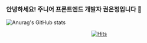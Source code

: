 ### 안녕하세요! 주니어 프론트엔드 개발자 권은정입니다 🌈

<!--
**intothejourneys/intothejourneys** is a ✨ _special_ ✨ repository because its `README.md` (this file) appears on your GitHub profile.

Here are some ideas to get you started:

- 🔭 I’m currently working on ...
- 🌱 I’m currently learning ...
- 👯 I’m looking to collaborate on ...
- 🤔 I’m looking for help with ...
- 💬 Ask me about ...
- 📫 How to reach me: ...
- 😄 Pronouns: ...
- ⚡ Fun fact: ...
-->


![Anurag's GitHub stats](https://github-readme-stats.vercel.app/api?username=intothejourneys&show_icons=true&theme=cobalt)

<div align=center>
  
[![Hits](https://hits.seeyoufarm.com/api/count/incr/badge.svg?url=https%3A%2F%2Fgithub.com%2Fintothejourneys&count_bg=%2390EDE3&title_bg=%2395959A&icon=&icon_color=%23FFFFFF&title=hits&edge_flat=false)](https://hits.seeyoufarm.com)

</div>
